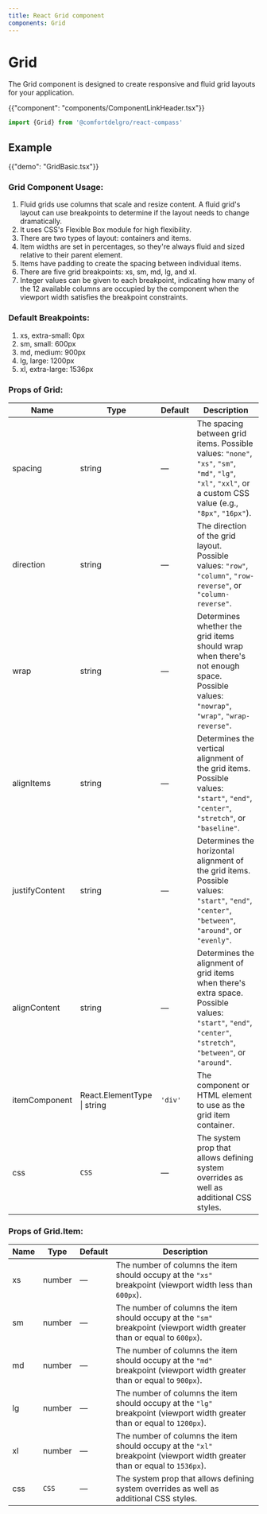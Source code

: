 ```yaml
---
title: React Grid component
components: Grid
---
```


# Grid

<p class="description">The Grid component is designed to create responsive and fluid grid layouts for your application.</p>

{{"component": "components/ComponentLinkHeader.tsx"}}

```jsx
import {Grid} from '@comfortdelgro/react-compass'
```

## Example

{{"demo": "GridBasic.tsx"}}

### Grid Component Usage:

1. Fluid grids use columns that scale and resize content. A fluid grid's layout can use breakpoints to determine if the layout needs to change dramatically.
2. It uses CSS's Flexible Box module for high flexibility.
3. There are two types of layout: containers and items.
4. Item widths are set in percentages, so they're always fluid and sized relative to their parent element.
5. Items have padding to create the spacing between individual items.
6. There are five grid breakpoints: xs, sm, md, lg, and xl.
7. Integer values can be given to each breakpoint, indicating how many of the 12 available columns are occupied by the component when the viewport width satisfies the breakpoint constraints.

### Default Breakpoints:

1. xs, extra-small: 0px
2. sm, small: 600px
3. md, medium: 900px
4. lg, large: 1200px
5. xl, extra-large: 1536px

### Props of Grid:

| Name           | Type                        | Default | Description                                                                                                                                                  |
| -------------- | --------------------------- | ------- | ------------------------------------------------------------------------------------------------------------------------------------------------------------ |
| spacing        | string                      | —       | The spacing between grid items. Possible values: `"none"`, `"xs"`, `"sm"`, `"md"`, `"lg"`, `"xl"`, `"xxl"`, or a custom CSS value (e.g., `"8px"`, `"16px"`). |
| direction      | string                      | —       | The direction of the grid layout. Possible values: `"row"`, `"column"`, `"row-reverse"`, or `"column-reverse"`.                                              |
| wrap           | string                      | —       | Determines whether the grid items should wrap when there's not enough space. Possible values: `"nowrap"`, `"wrap"`, `"wrap-reverse"`.                        |
| alignItems     | string                      | —       | Determines the vertical alignment of the grid items. Possible values: `"start"`, `"end"`, `"center"`, `"stretch"`, or `"baseline"`.                          |
| justifyContent | string                      | —       | Determines the horizontal alignment of the grid items. Possible values: `"start"`, `"end"`, `"center"`, `"between"`, `"around"`, or `"evenly"`.              |
| alignContent   | string                      | —       | Determines the alignment of grid items when there's extra space. Possible values: `"start"`, `"end"`, `"center"`, `"stretch"`, `"between"`, or `"around"`.   |
| itemComponent  | React.ElementType \| string | `'div'` | The component or HTML element to use as the grid item container.                                                                                             |
| css            | `CSS`                       | —       | The system prop that allows defining system overrides as well as additional CSS styles.                                                                      |

### Props of Grid.Item:

| Name | Type   | Default | Description                                                                                                               |
| ---- | ------ | ------- | ------------------------------------------------------------------------------------------------------------------------- |
| xs   | number | —       | The number of columns the item should occupy at the `"xs"` breakpoint (viewport width less than `600px`).                 |
| sm   | number | —       | The number of columns the item should occupy at the `"sm"` breakpoint (viewport width greater than or equal to `600px`).  |
| md   | number | —       | The number of columns the item should occupy at the `"md"` breakpoint (viewport width greater than or equal to `900px`).  |
| lg   | number | —       | The number of columns the item should occupy at the `"lg"` breakpoint (viewport width greater than or equal to `1200px`). |
| xl   | number | —       | The number of columns the item should occupy at the `"xl"` breakpoint (viewport width greater than or equal to `1536px`). |
| css  | `CSS`  | —       | The system prop that allows defining system overrides as well as additional CSS styles.                                   |
